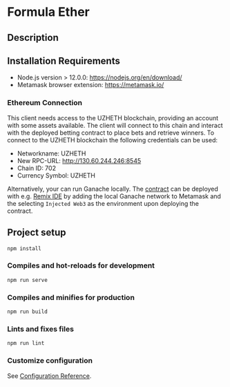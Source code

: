 # Formula Ether

## Description



## Installation Requirements

- Node.js version > 12.0.0: https://nodejs.org/en/download/
- Metamask browser extension: https://metamask.io/

### Ethereum Connection
This client needs access to the UZHETH blockchain, providing an account with some assets available. The client will connect to this chain and
interact with the deployed betting contract to place bets and retrieve winners.
To connect to the UZHETH blockchain the following credentials can be used:
- Networkname: UZHETH
- New RPC-URL: http://130.60.244.246:8545
- Chain ID: 702
- Currency Symbol: UZHETH



Alternatively, your can run Ganache locally. The [contract](https://github.com/janousy/formula-ether/blob/999193c500040612153204c28767041a0845942d/src/contracts/bettingContract.sol) 
can be deployed with e.g. [Remix IDE](remix.ethereum.org) by adding the local Ganache network to Metamask and the selecting `Injected Web3`
as the environment upon deploying the contract.

## Project setup
```
npm install
```

### Compiles and hot-reloads for development
```
npm run serve
```

### Compiles and minifies for production
```
npm run build
```

### Lints and fixes files
```
npm run lint
```

### Customize configuration
See [Configuration Reference](https://cli.vuejs.org/config/).
